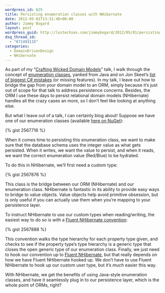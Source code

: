 ```yaml
---
wordpress_id: 625
title: Persisting enumeration classes with NHibernate
date: 2012-05-01T13:31:40+00:00
author: Jimmy Bogard
layout: post
wordpress_guid: http://lostechies.com/jimmybogard/2012/05/01/persisting-enumeration-classes-with-nhibernate/
dsq_thread_id:
  - "671493115"
categories:
  - DomainDrivenDesign
  - NHibernate
---
```

As part of my “[Crafting Wicked Domain Models](http://youtu.be/GubLNJL47K8)” talk, I walk through the concept of [enumeration classes](https://lostechies.com/jimmybogard/2008/08/12/enumeration-classes/), yanked from Java and on Jon Skeet’s [list of biggest C# mistakes](http://vimeo.com/17151234) (or missing features). In my talk, I leave out how to bridge the gap from your domain model to an ORM, simply because it’s just out of scope for that talk to address persistence concerns. Besides, the ORM I use these days to persist relational domain models (NHibernate) handles all the crazy cases an more, so I don’t feel like looking at anything else.

But what I leave out of a talk, I can certainly blog about! Suppose we have one of our enumeration classes (available [here on NuGet](http://nuget.org/packages/Enumeration)):

{% gist 2567716 %}

When it comes time to persisting this enumeration class, we want to make sure that the database schema uses the integer value as what gets persisted. When it writes, we want the value to persist, and when it reads, we want the correct enumeration value (Red/Blue) to be hydrated.

To do this in NHibernate, we’ll first need a custom type:

{% gist 2567876 %}

This class is the bridge between our ORM (NHibernate) and our enumeration class. NHibernate is fantastic in its ability to provide easy ways to bridge to value objects. Value objects help avoid primitive obsession, but is only useful if you can actually use them when you’re mapping to your persistence layer.

To instruct NHibernate to use our custom types when reading/writing, the easiest way to do so is with a [Fluent NHibernate convention](https://github.com/jagregory/fluent-nhibernate/wiki/Conventions):

{% gist 2567888 %}

This convention walks the type hierarchy for each property type given, and checks to see if the property type’s type hierarchy is a generic type that closes the open generic type of our enumeration class. Finally, we just need to hook our convention up to [Fluent NHibernate](http://www.fluentnhibernate.org/), but that really depends on how we have Fluent NHibernate hooked up. We don’t have to use Fluent NHibernate to hook up our custom user type, but it’s _much_ easier this way.

With NHibernate, we get the benefits of using Java-style enumeration classes, and have it seamlessly plug in to our persistence layer, which is the whole point of ORMs, right?